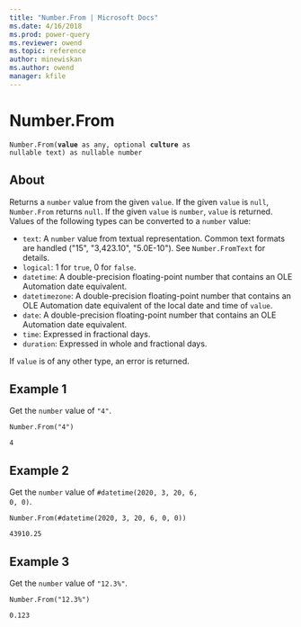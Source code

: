 ```yaml
---
title: "Number.From | Microsoft Docs"
ms.date: 4/16/2018
ms.prod: power-query
ms.reviewer: owend
ms.topic: reference
author: minewiskan
ms.author: owend
manager: kfile
---
```

# Number.From
<code>Number.From(<b>value</b> as any, optional <b>culture</b> as nullable text) as nullable number</code>

## About
Returns a <code>number</code> value from the given <code>value</code>. If the given <code>value</code> is <code>null</code>, <code>Number.From</code> returns <code>null</code>. If the given <code>value</code> is <code>number</code>, <code>value</code> is returned. Values of the following types can be converted to a <code>number</code> value: <ul> <li><code>text</code>: A <code>number</code> value from textual representation. Common text formats are handled ("15", "3,423.10", "5.0E-10"). See <code>Number.FromText</code> for details.</li> <li><code>logical</code>: 1 for <code>true</code>, 0 for <code>false</code>.</li> <li><code>datetime</code>: A double-precision floating-point number that contains an OLE Automation date equivalent.</li> <li><code>datetimezone</code>: A double-precision floating-point number that contains an OLE Automation date equivalent of the local date and time of <code>value</code>.</li> <li><code>date</code>: A double-precision floating-point number that contains an OLE Automation date equivalent.</li> <li><code>time</code>: Expressed in fractional days.</li> <li><code>duration</code>: Expressed in whole and fractional days.</li> </ul> If <code>value</code> is of any other type, an error is returned.

## Example 1
Get the <code>number</code> value of <code>"4"</code>.

<code>Number.From("4")</code>

<code>4</code>

## Example 2
Get the <code>number</code> value of <code>#datetime(2020, 3, 20, 6, 0, 0)</code>.

<code>Number.From(#datetime(2020, 3, 20, 6, 0, 0))</code>

<code>43910.25</code>

## Example 3
Get the <code>number</code> value of <code>"12.3%"</code>.

<code>Number.From("12.3%")</code>

<code>0.123</code>
